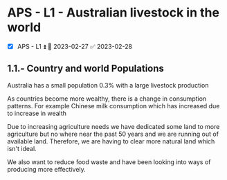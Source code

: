 # APS - L1 - Australian livestock in the world

- [x] APS - L1 ⏫ 📅 2023-02-27 ✅ 2023-02-28

## 1.1.- Country and world Populations

Australia has a small population 0.3% with a large livestock production

As countries become more wealthy, there is a change in consumption patterns. For example Chinese milk consumption which has increased due to increase in wealth

Due to increasing agriculture needs we have dedicated some land to more agriculture but no where near the past 50 years and we are running out of available land. Therefore, we are having to clear more natural land which isn't ideal. 

We also want to reduce food waste and have been looking into ways of producing more effectively.
